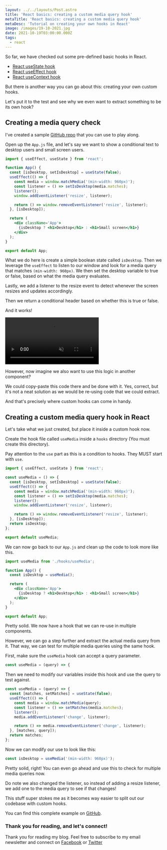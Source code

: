 ```yaml
---
layout: ../../layouts/Post.astro
title: 'React basics: creating a custom media query hook'
metaTitle: 'React basics: creating a custom media query hook'
metaDesc: 'Tutorial on creating your own hooks in React'
image: /images/19-10-2021.jpg
date: 2021-10-19T03:00:00.000Z
tags:
  - react
---
```

So far, we have checked out some pre-defined basic hooks in React.

- [React useState hook](https://daily-dev-tips.com/posts/react-basics-explaining-the-usestate-hook/)
- [React useEffect hook](https://daily-dev-tips.com/posts/react-basics-explaining-the-useeffect-hook/)
- [React useContext hook](https://daily-dev-tips.com/posts/react-basics-explaining-the-usecontext-hook/)

But there is another way you can go about this: creating your own custom hooks.

Let's put it to the test and see why we even want to extract something to be its own hook?

## Creating a media query check

I've created a sample [GitHub repo](https://github.com/rebelchris/react-basics) that you can use to play along.

Open up the `App.js` file, and let's say we want to show a conditional text to desktop users and small screen users.

```jsx
import { useEffect, useState } from 'react';

function App() {
  const [isDesktop, setIsDesktop] = useState(false);
  useEffect(() => {
    const media = window.matchMedia('(min-width: 960px)');
    const listener = () => setIsDesktop(media.matches);
    listener();
    window.addEventListener('resize', listener);

    return () => window.removeEventListener('resize', listener);
  }, [isDesktop]);

  return (
    <div className='App'>
      {isDesktop ? <h1>Desktop</h1> : <h1>Small screen</h1>}
    </div>
  );
}

export default App;
```

What we do here is create a simple boolean state called `isDesktop`.
Then we leverage the `useEffect` to listen to our window and look for a media query that matches `(min-width: 960px)`.
We then set the desktop variable to true or false, based on what the media query evaluates.

Lastly, we add a listener to the resize event to detect whenever the screen resizes and updates accordingly.

Then we return a conditional header based on whether this is true or false.

And it works!

<!-- ![React basics: creating a custom media query hook](https://cdn.hashnode.com/res/hashnode/image/upload/v1633775518073/twrvZJqv1.gif) -->
<video autoplay loop muted playsinline>
  <source src="https://res.cloudinary.com/daily-dev-tips/video/upload/q_auto/react-hook_otmcmy.webm" type="video/webm" />
  <source src="https://res.cloudinary.com/daily-dev-tips/video/upload/q_auto/react-hook_fvjiwm.mp4" type="video/mp4" />
</video>

However, now imagine we also want to use this logic in another component?

We could copy-paste this code there and be done with it.
Yes, correct, but it's not a neat solution as we would be re-using code that we could extract.

And that's precisely where custom hooks can come in handy.

## Creating a custom media query hook in React

Let's take what we just created, but place it inside a custom hook now.

Create the hook file called `useMedia` inside a `hooks` directory (You must create this directory).

Pay attention to the `use` part as this is a condition to hooks. They MUST start with `use`.

```jsx
import { useEffect, useState } from 'react';

const useMedia = () => {
  const [isDesktop, setIsDesktop] = useState(false);
  useEffect(() => {
    const media = window.matchMedia('(min-width: 960px)');
    const listener = () => setIsDesktop(media.matches);
    listener();
    window.addEventListener('resize', listener);

    return () => window.removeEventListener('resize', listener);
  }, [isDesktop]);
  return isDesktop;
};

export default useMedia;
```

We can now go back to our `App.js` and clean up the code to look more like this.

```jsx
import useMedia from './hooks/useMedia';

function App() {
  const isDesktop = useMedia();

  return (
    <div className='App'>
      {isDesktop ? <h1>Desktop</h1> : <h1>Small screen</h1>}
    </div>
  );
}

export default App;
```

Pretty solid. We now have a hook that we can re-use in multiple components.

However, we can go a step further and extract the actual media query from it.
That way, we can test for multiple media queries using the same hook.

First, make sure the `useMedia` hook can accept a query parameter.

```jsx
const useMedia = (query) => {
```

Then we need to modify our variables inside this hook and use the query to test against.

```jsx
const useMedia = (query) => {
  const [matches, setMatches] = useState(false);
  useEffect(() => {
    const media = window.matchMedia(query);
    const listener = () => setMatches(media.matches);
    listener();
    media.addEventListener('change', listener);

    return () => media.removeEventListener('change', listener);
  }, [matches, query]);
  return matches;
};
```

Now we can modify our use to look like this:

```jsx
const isDesktop = useMedia('(min-width: 960px)');
```

Pretty solid, right!
You can even go ahead and use this to check for multiple media queries now.

Do note we also changed the listener, so instead of adding a resize listener, we add one to the media query to see if that changes!

This stuff super stokes me as it becomes way easier to split out our codebase with custom hooks.

You can find this complete example on [GitHub](https://github.com/rebelchris/react-basics/tree/custom-hook).

### Thank you for reading, and let's connect!

Thank you for reading my blog. Feel free to subscribe to my email newsletter and connect on [Facebook](https://www.facebook.com/DailyDevTipsBlog) or [Twitter](https://twitter.com/DailyDevTips1)
